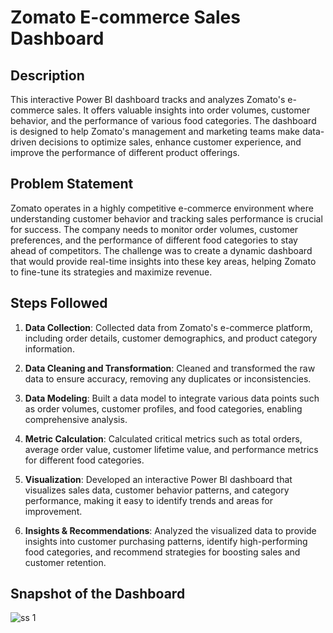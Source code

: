 # Zomato E-commerce Sales Dashboard

## Description

This interactive Power BI dashboard tracks and analyzes Zomato's e-commerce sales. It offers valuable insights into order volumes, customer behavior, and the performance of various food categories. The dashboard is designed to help Zomato's management and marketing teams make data-driven decisions to optimize sales, enhance customer experience, and improve the performance of different product offerings.

## Problem Statement

Zomato operates in a highly competitive e-commerce environment where understanding customer behavior and tracking sales performance is crucial for success. The company needs to monitor order volumes, customer preferences, and the performance of different food categories to stay ahead of competitors. The challenge was to create a dynamic dashboard that would provide real-time insights into these key areas, helping Zomato to fine-tune its strategies and maximize revenue.

## Steps Followed

1. **Data Collection**: Collected data from Zomato's e-commerce platform, including order details, customer demographics, and product category information.

2. **Data Cleaning and Transformation**: Cleaned and transformed the raw data to ensure accuracy, removing any duplicates or inconsistencies.

3. **Data Modeling**: Built a data model to integrate various data points such as order volumes, customer profiles, and food categories, enabling comprehensive analysis.

4. **Metric Calculation**: Calculated critical metrics such as total orders, average order value, customer lifetime value, and performance metrics for different food categories.

5. **Visualization**: Developed an interactive Power BI dashboard that visualizes sales data, customer behavior patterns, and category performance, making it easy to identify trends and areas for improvement.

6. **Insights & Recommendations**: Analyzed the visualized data to provide insights into customer purchasing patterns, identify high-performing food categories, and recommend strategies for boosting sales and customer retention.

## Snapshot of the Dashboard

![ss 1](https://github.com/user-attachments/assets/6d7f3a71-db06-45d1-9332-88e17e063a06)
